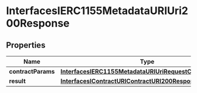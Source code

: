 

# InterfacesIERC1155MetadataURIUri200Response


## Properties

| Name | Type | Description | Notes |
|------------ | ------------- | ------------- | -------------|
|**contractParams** | [**InterfacesIERC1155MetadataURIUriRequestContractParams**](InterfacesIERC1155MetadataURIUriRequestContractParams.md) |  |  |
|**result** | [**InterfacesIContractURIContractURI200ResponseResult**](InterfacesIContractURIContractURI200ResponseResult.md) |  |  |




